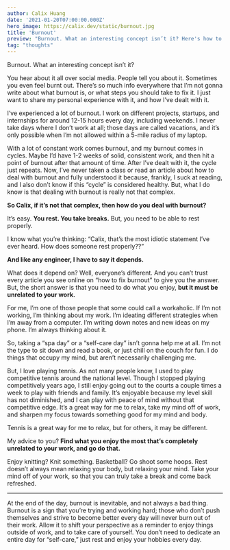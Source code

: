 ```yaml
---
author: Calix Huang
date: '2021-01-20T07:00:00.000Z'
hero_image: https://calix.dev/static/burnout.jpg
title: 'Burnout'
preview: "Burnout. What an interesting concept isn’t it? Here's how to deal with it."
tag: "thoughts"
---
```


Burnout. What an interesting concept isn’t it?

You hear about it all over social media. People tell you about it. Sometimes you even feel burnt out. There’s so much info everywhere that I’m not gonna write about what burnout is, or what steps you should take to fix it. I just want to share my personal experience with it, and how I’ve dealt with it.

I’ve experienced a lot of burnout. I work on different projects, startups, and internships for around 12-15 hours every day, including weekends. I never take days where I don’t work at all; those days are called vacations, and it’s only possible when I’m not allowed within a 5-mile radius of my laptop.

With a lot of constant work comes burnout, and my burnout comes in cycles. Maybe I’d have 1-2 weeks of solid, consistent work, and then hit a point of burnout after that amount of time. After I’ve dealt with it, the cycle just repeats. Now, I’ve never taken a class or read an article about how to deal with burnout and fully understood it because, frankly, I suck at reading, and I also don’t know if this “cycle” is considered healthy. But, what I do know is that dealing with burnout is really not that complex.

**So Calix, if it’s not that complex, then how do you deal with burnout?**

It’s easy. **You rest. You take breaks.** But, you need to be able to rest properly.

I know what you’re thinking: “Calix, that’s the most idiotic statement I’ve ever heard. How does someone rest properly??”

**And like any engineer, I have to say it depends.**

What does it depend on? Well, everyone’s different. And you can’t trust every article you see online on “how to fix burnout” to give you the answer. But, the short answer is that you need to do what you enjoy, **but it must be unrelated to your work.**

For me, I’m one of those people that some could call a workaholic. If I’m not working, I’m thinking about my work. I’m ideating different strategies when I’m away from a computer. I’m writing down notes and new ideas on my phone. I’m always thinking about it.

So, taking a “spa day” or a “self-care day” isn’t gonna help me at all. I’m not the type to sit down and read a book, or just chill on the couch for fun. I do things that occupy my mind, but aren’t necessarily challenging me.

But, I love playing tennis. As not many people know, I used to play competitive tennis around the national level. Though I stopped playing competitively years ago, I still enjoy going out to the courts a couple times a week to play with friends and family. It’s enjoyable because my level skill has not diminished, and I can play with peace of mind without that competitive edge. It’s a great way for me to relax, take my mind off of work, and sharpen my focus towards something good for my mind and body.

Tennis is a great way for me to relax, but for others, it may be different.

My advice to you? **Find what you enjoy the most that’s completely unrelated to your work, and go do that.**

Enjoy knitting? Knit something. Basketball? Go shoot some hoops. Rest doesn’t always mean relaxing your body, but relaxing your mind. Take your mind off of your work, so that you can truly take a break and come back refreshed.

-----

At the end of the day, burnout is inevitable, and not always a bad thing. Burnout is a sign that you’re trying and working hard; those who don’t push themselves and strive to become better every day will never burn out of their work. Allow it to shift your perspective as a reminder to enjoy things outside of work, and to take care of yourself. You don’t need to dedicate an entire day for “self-care,” just rest and enjoy your hobbies every day.

